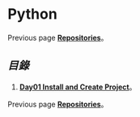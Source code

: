 # **Python**
Previous page [**Repositories**](https://github.com/AdamXu23?tab=repositories)。
## *目錄*
1.  [**Day01 Install and Create Project**](https://github.com/AdamXu23/Python/tree/main/Install)。
    
Previous page [**Repositories**](https://github.com/AdamXu23?tab=repositories)。
